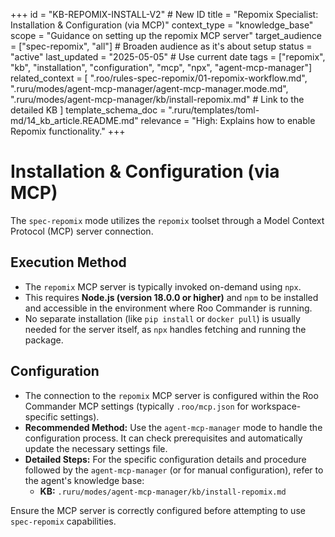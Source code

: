 +++
id = "KB-REPOMIX-INSTALL-V2" # New ID
title = "Repomix Specialist: Installation & Configuration (via MCP)"
context_type = "knowledge_base"
scope = "Guidance on setting up the repomix MCP server"
target_audience = ["spec-repomix", "all"] # Broaden audience as it's about setup
status = "active"
last_updated = "2025-05-05" # Use current date
tags = ["repomix", "kb", "installation", "configuration", "mcp", "npx", "agent-mcp-manager"]
related_context = [
    ".roo/rules-spec-repomix/01-repomix-workflow.md",
    ".ruru/modes/agent-mcp-manager/agent-mcp-manager.mode.md",
    ".ruru/modes/agent-mcp-manager/kb/install-repomix.md" # Link to the detailed KB
    ]
template_schema_doc = ".ruru/templates/toml-md/14_kb_article.README.md"
relevance = "High: Explains how to enable Repomix functionality."
+++

# Installation & Configuration (via MCP)

The `spec-repomix` mode utilizes the `repomix` toolset through a Model Context Protocol (MCP) server connection.

## Execution Method

*   The `repomix` MCP server is typically invoked on-demand using `npx`.
*   This requires **Node.js (version 18.0.0 or higher)** and `npm` to be installed and accessible in the environment where Roo Commander is running.
*   No separate installation (like `pip install` or `docker pull`) is usually needed for the server itself, as `npx` handles fetching and running the package.

## Configuration

*   The connection to the `repomix` MCP server is configured within the Roo Commander MCP settings (typically `.roo/mcp.json` for workspace-specific settings).
*   **Recommended Method:** Use the `agent-mcp-manager` mode to handle the configuration process. It can check prerequisites and automatically update the necessary settings file.
*   **Detailed Steps:** For the specific configuration details and procedure followed by the `agent-mcp-manager` (or for manual configuration), refer to the agent's knowledge base:
    *   **KB:** `.ruru/modes/agent-mcp-manager/kb/install-repomix.md`

Ensure the MCP server is correctly configured before attempting to use `spec-repomix` capabilities.